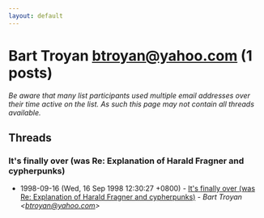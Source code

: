 ```yaml
---
layout: default
---
```


# Bart Troyan <btroyan@yahoo.com> (1 posts)

_Be aware that many list participants used multiple email addresses over their time active on the list. As such this page may not contain all threads available._

## Threads

### It's finally over (was Re: Explanation of Harald Fragner and cypherpunks)
+ 1998-09-16 (Wed, 16 Sep 1998 12:30:27 +0800) - [It's finally over (was Re: Explanation of Harald Fragner and cypherpunks)](/archive/1998/09/f30caba05096d2d6fdf0608b474a6b63dc8a4cb7f9b773c01a89a4306c0ecfc5) - _Bart Troyan \<btroyan@yahoo.com\>_

